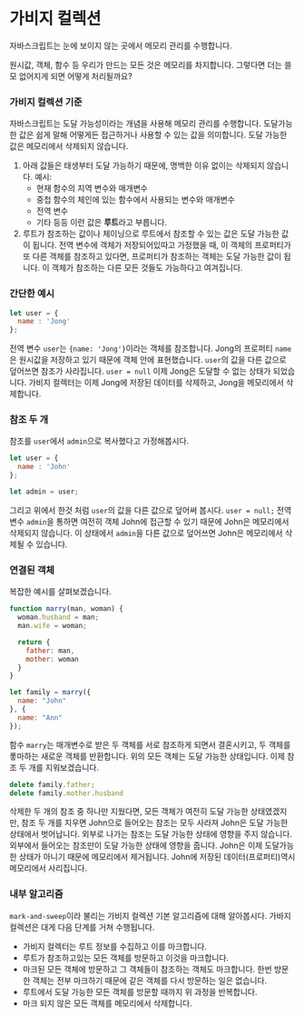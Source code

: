 # 가비지 컬렉션

자바스크립트는 눈에 보이지 않는 곳에서 메모리 관리를 수행합니다.

원시값, 객체, 함수 등 우리가 만드는 모든 것은 메모리를 차지합니다.
그렇다면 더는 쓸모 없어지게 되면 어떻게 처리될까요?

### 가비지 컬렉션 기준
자바스크립트는 도달 가능성이라는 개념을 사용해 메모리 관리를 수행합니다.
도달가능한 값은 쉽게 말해 어떻게든 접근하거나 사용할 수 있는 값을 의미합니다.
도달 가능한 값은 메모리에서 삭제되지 않습니다.
1. 아래 값들은 태생부터 도달 가능하기 때문에, 명백한 이유 없이는 삭제되지 않습니다.
  예시:
    - 현재 함수의 지역 변수와 매개변수
    - 중첩 함수의 체인에 있는 함수에서 사용되는 변수와 매개변수
    - 전역 변수
    - 기타 등등
    이런 값은 **루트**라고 부릅니다.
2. 루트가 참조하는 값이나 체이닝으로 루트에서 참조할 수 있는 값은 도달 가능한 값이 됩니다.
   전역 변수에 객체가 저장되어있따고 가정했을 때, 이 객체의 프로퍼티가 또 다른 객체를 참조하고 있다면,
   프로퍼티가 참조하는 객체는 도달 가능한 값이 됩니다.
   이 객체가 참조하는 다른 모든 것들도 가능하다고 여겨집니다.

### 간단한 예시
```js
let user = {
  name : 'Jong'
};
```
전역 변수 `user`는 `{name: 'Jong'}`이라는 객체를 참조합니다.
Jong의 프로퍼티 `name`은 원시값을 저장하고 있기 때문에 객체 안에 표현했습니다.
`user`의 값을 다른 값으로 덮어쓰면 참조가 사라집니다.
`user = null`
이제 Jong은 도달할 수 없는 상태가 되었습니다.
가비지 컬렉터는 이제 Jong에 저장된 데이터를 삭제하고, Jong을 메모리에서 삭제합니다.

### 참조 두 개
참조를 `user`에서 `admin`으로 복사했다고 가정해봅시다.
```js
let user = {
  name : 'John'
};

let admin = user;
```
그리고 위에서 한것 처럼 `user`의 값을 다른 값으로 덮어써 봅시다.
`user = null;`
전역 변수 `admin`을 통하면 여전히 객체 John에 접근할 수 있기 때문에
John은 메모리에서 삭제되지 않습니다.
이 상태에서 `admin`을 다른 값으로 덮어쓰면 John은 메모리에서 삭제될 수 있습니다.

### 연결된 객체
복잡한 예시를 살펴보겠습니다.
```js
function marry(man, woman) {
  woman.husband = man;
  man.wife = woman;

  return {
    father: man,
    mother: woman
  }
}

let family = marry({
  name: "John"
}, {
  name: "Ann"
});
```
함수 `marry`는 매개변수로 받은 두 객체를 서로 참조하게 되면서 결혼시키고,
두 객체를 퐇마하는 새로운 객체를 반환합니다.
위의 모든 객체는 도달 가능한 상태입니다.
이제 참조 두 개를 지워보겠습니다.
```js
delete family.father;
delete family.mother.husband
```
삭제한 두 개의 참조 중 하나만 지웠다면, 모든 객체가 여전히 도달 가능한 상태였겠지만,
참조 두 개를 지우면 John으로 들어오는 참조는 모두 사라져
John은 도달 가능한 상태에서 벗어납니다.
외부로 나가는 참조는 도달 가능한 상태에 영향을 주지 않습니다.
외부에서 들어오는 참조만이 도달 가능한 상태에 영향을 줍니다.
John은 이제 도달가능한 상태가 아니기 때문에 메모리에서 제거됩니다.
John에 저장된 데이터(프로퍼티)역시 메모리에서 사리집니다.
### 내부 알고리즘
`mark-and-sweep`이라 불리는 가비지 컬렉션 기본 알고리즘에 대해 알아봅시다.
가바지 컬렉션은 대게 다음 단계를 거쳐 수행됩니다.
- 가비지 컬렉터는 루트 정보를 수집하고 이를 마크합니다.
- 루트가 참조하고있는 모든 객체를 방문하고 이것을 마크합니다.
- 마크된 모든 객체에 방문하고 그 객체들이 참조하는 객체도 마크합니다.
  한번 방문한 객체는 전부 마크하기 때문에 같은 객체를 다시 방문하는 일은 없습니다.
- 루트에서 도달 가능한 모든 객체를 방문할 때까지 위 과정을 반복합니다.
- 마크 되지 않은 모든 객체를 메모리에서 삭제합니다.
